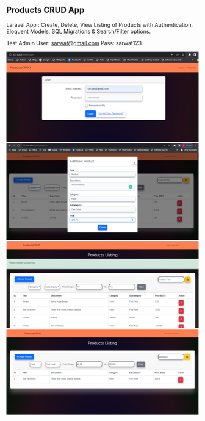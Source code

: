 ## Products CRUD App

Laravel App : Create, Delete, View Listing of Products with Authentication, Eloquent Models, SQL Migrations & Search/Filter options.

Test Admin 
User: sarwat@gmail.com
Pass: sarwat123

<img src="https://github.com/sarwat-osman/products-crud/blob/dev/public/images/auth.png" alt="auth">
<img src="https://github.com/sarwat-osman/products-crud/blob/dev/public/images/create_product.png" alt="create_product">
<img src="https://github.com/sarwat-osman/products-crud/blob/dev/public/images/product_created.png" alt="product_created">
<img src="https://github.com/sarwat-osman/products-crud/blob/dev/public/images/search_filter.png" alt="search_filter">